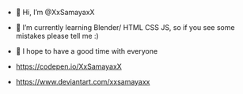 - 👋 Hi, I’m @XxSamayaxX 
- 🌱 I’m currently learning Blender/ HTML CSS JS, so if you see some mistakes please tell me :)
- 💞️ I hope to have a good time with everyone

- https://codepen.io/XxSamayaxX
- https://www.deviantart.com/xxsamayaxx
